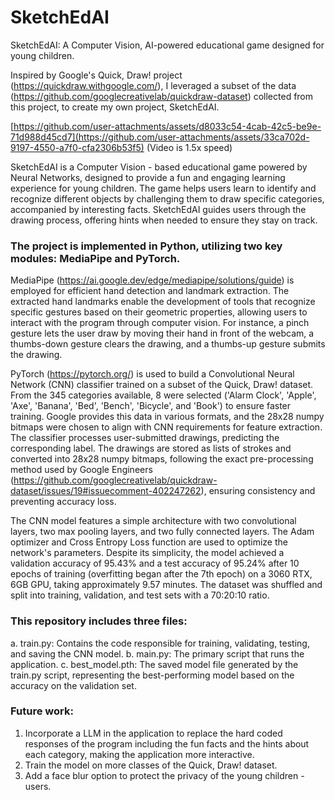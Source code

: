 # SketchEdAI
SketchEdAI: A Computer Vision, AI-powered educational game designed for young children.

Inspired by Google's Quick, Draw! project (https://quickdraw.withgoogle.com/), I leveraged a subset of the data (https://github.com/googlecreativelab/quickdraw-dataset) collected from this project, to create my own project, SketchEdAI.



[https://github.com/user-attachments/assets/d8033c54-4cab-42c5-be9e-71d988d45cd7](https://github.com/user-attachments/assets/33ca702d-9197-4550-a7f0-cfa2306b53f5)
(Video is 1.5x speed)



SketchEdAI is a Computer Vision - based educational game powered by Neural Networks, designed to provide a fun and engaging learning experience for young children. The game helps users learn to identify and recognize different objects by challenging them to draw specific categories, accompanied by interesting facts. SketchEdAI guides users through the drawing process, offering hints when needed to ensure they stay on track.


### The project is implemented in Python, utilizing two key modules: MediaPipe and PyTorch.

MediaPipe (https://ai.google.dev/edge/mediapipe/solutions/guide) is employed for efficient hand detection and landmark extraction. The extracted hand landmarks enable the development of tools that recognize specific gestures based on their geometric properties, allowing users to interact with the program through computer vision. For instance, a pinch gesture lets the user draw by moving their hand in front of the webcam, a thumbs-down gesture clears the drawing, and a thumbs-up gesture submits the drawing.

PyTorch (https://pytorch.org/) is used to build a Convolutional Neural Network (CNN) classifier trained on a subset of the Quick, Draw! dataset. From the 345 categories available, 8 were selected ('Alarm Clock', 'Apple', 'Axe', 'Banana', 'Bed', 'Bench', 'Bicycle', and 'Book') to ensure faster training. Google provides this data in various formats, and the 28x28 numpy bitmaps were chosen to align with CNN requirements for feature extraction. The classifier processes user-submitted drawings, predicting the corresponding label. The drawings are stored as lists of strokes and converted into 28x28 numpy bitmaps, following the exact pre-processing method used by Google Engineers (https://github.com/googlecreativelab/quickdraw-dataset/issues/19#issuecomment-402247262), ensuring consistency and preventing accuracy loss.

The CNN model features a simple architecture with two convolutional layers, two max pooling layers, and two fully connected layers. The Adam optimizer and Cross Entropy Loss function are used to optimize the network's parameters. Despite its simplicity, the model achieved a validation accuracy of 95.43% and a test accuracy of 95.24% after 10 epochs of training (overfitting began after the 7th epoch) on a 3060 RTX, 6GB GPU, taking approximately 9.57 minutes. The dataset was shuffled and split into training, validation, and test sets with a 70:20:10 ratio.


### This repository includes three files:

a. train.py: Contains the code responsible for training, validating, testing, and saving the CNN model.
b. main.py: The primary script that runs the application.
c. best_model.pth: The saved model file generated by the train.py script, representing the best-performing model based on the accuracy on the validation set.

### Future work:
1) Incorporate a LLM in the application to replace the hard coded responses of the program including the fun facts and the hints about each category, making the application more interactive.
2) Train the model on more classes of the Quick, Draw! dataset.
3) Add a face blur option to protect the privacy of the young children - users.

